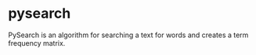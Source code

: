 # pysearch
PySearch is an algorithm for searching a text for words and creates a term frequency matrix.
